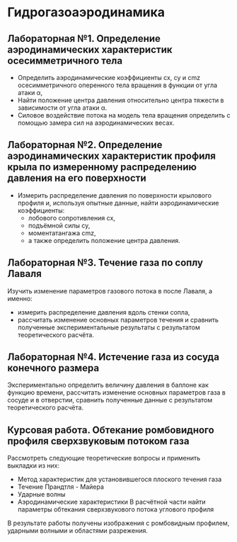 # Гидрогазоаэродинамика

## Лабораторная №1. Определение аэродинамических характеристик осесимметричного тела
+ Определить аэродинамические коэффициенты сх, су и сmz осесимметричного оперенного тела вращения в функции от угла атаки α, 
+ Найти положение центра давления относительно центра тяжести в зависимости от
угла атаки α.
+ Силовое воздействие потока на модель тела вращения
определить с помощью замера сил на аэродинамических весах.
## Лабораторная №2. Определение аэродинамических характеристик профиля крыла по измеренному распределению давления на его поверхности
+ Измерить распределение давления по поверхности крылового профиля и, используя опытные данные, найти аэродинамические коэффициенты: 
  * лобового сопротивления cx, 
  * подъёмной силы cy, 
  * моментатангажа cmz, 
  * а также определить положение центра давления.
## Лабораторная №3. Течение газа по соплу Лаваля
Изучить изменение параметров газового потока в после Лаваля, а именно: 
+ измерить распределение давления вдоль стенки сопла,
+ рассчитать изменение основных параметров течения и сравнить полученные
экспериментальные результаты с результатом теоретического расчёта.
## Лабораторная №4. Истечение газа из сосуда конечного размера
Экспериментально определить величину давления в баллоне как функцию времени, рассчитать изменение основных параметров газа в сосуде и в отверстии, сравнить полученные данные с результатом теоретического расчёта.
## Курсовая работа. Обтекание ромбовидного профиля сверхзвуковым потоком газа
Рассмотреть следующие теоретические вопросы и применить выкладки из них:
+ Метод характеристик для установившегося плоского течения газа
+ Течение Прандтля - Майера
+ Ударные волны
+ Аэродинамические характеристики
В расчётной части найти параметры обтекания сверхзвукового потока углового профиля

В результате работы получены изображения с ромбовидным профилем, ударными волными и областями разрежения.

